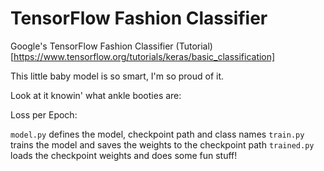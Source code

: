 # TensorFlow Fashion Classifier

Google's TensorFlow Fashion Classifier (Tutorial)[https://www.tensorflow.org/tutorials/keras/basic_classification]

This little baby model is so smart, I'm so proud of it.

Look at it knowin' what ankle booties are:

Loss per Epoch:


`model.py` defines the model, checkpoint path and class names
`train.py` trains the model and saves the weights to the checkpoint path
`trained.py` loads the checkpoint weights and does some fun stuff! 
